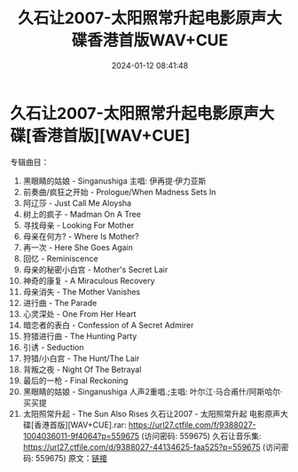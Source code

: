 ﻿---
title: 久石让2007-太阳照常升起电影原声大碟香港首版WAV+CUE
date: 2024-01-12 08:41:48
categories: 古典音乐、新世纪、纯音雅乐
tags: 纯音雅乐
---
# 久石让2007-太阳照常升起电影原声大碟[香港首版][WAV+CUE]

专辑曲目：
01. 黑眼睛的姑娘 - Singanushiga 主唱: 伊再提·伊力亚斯
02. 前奏曲/疯狂之开始 - Prologue/When Madness Sets In
03. 阿辽莎 - Just Call Me Aloysha
04. 树上的疯子 - Madman On A Tree
05. 寻找母亲 - Looking For Mother
06. 母亲在何方? - Where Is Mother?
07. 再一次 - Here She Goes Again
08. 回忆 - Reminiscence
09. 母亲的秘密小白宫 - Mother's Secret Lair
10. 神奇的康复 - A Miraculous Recovery
11. 母亲消失 - The Mother Vanishes
12. 进行曲 - The Parade
13. 心灵深处 - One From Her Heart
14. 暗恋者的表白 - Confession of A Secret Admirer
15. 狩猎进行曲 - The Hunting Party
16. 引诱 - Seduction
17. 狩猎/小白宫 - The Hunt/The Lair
18. 背叛之夜 - Night Of The Betrayal
19. 最后的一枪 - Final Reckoning
20. 黑眼睛的姑娘 - Singanushiga 人声2重唱.;主唱: 叶尔江·马合甫什/阿斯哈尔·买买提
21. 太阳照常升起 - The Sun Also Rises
久石让2007 - 太阳照常升起 电影原声大碟[香港首版][WAV+CUE].rar: https://url27.ctfile.com/f/9388027-1004036011-9f4064?p=559675
(访问密码: 559675)
久石让音乐集: https://url27.ctfile.com/d/9388027-44134625-faa525?p=559675
(访问密码: 559675)
原文：[链接](https://blog.sina.com.cn/s/blog_1647c7e760103146o.html)
